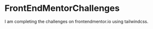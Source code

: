 # FrontEndMentorChallenges

I am completing the challenges on frontendmentor.io using tailwindcss.


